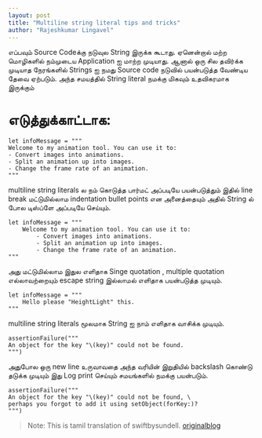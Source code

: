 ```yaml
---
layout: post
title: "Multiline string literal tips and tricks"
author: "Rajeshkumar Lingavel"
---
```



எப்பவும் Source  Codeக்கு நடுவுல String இருக்க கூடாது. ஏனென்றால் மற்ற மொழிகளில் நம்முடைய Application ஐ மாற்ற முடியாது. ஆனால் ஒரு சில தவிர்க்க முடியாத நேரங்களில்  Strings ஐ  நமது Source code நடுவில் பயன்படுத்த வேண்டிய தேவை ஏற்படும். அந்த சமயத்தில் String literal நமக்கு மிகவும் உதவிகரமாக இருக்கும்


# எடுத்துக்காட்டாக:
```
let infoMessage = """
Welcome to my animation tool. You can use it to:
- Convert images into animations.
- Split an animation up into images.
- Change the frame rate of an animation.
"""
```

multiline string literals ல நம் கொடுத்த பார்மட் அப்படியே பயன்படுத்தும் இதில் line break மட்டுமில்லாம indentation bullet points என அனைத்தையும் அதில் String ல்  போல டிஸ்ப்ளே அப்படியே செய்யும்.
```
let infoMessage = """
    Welcome to my animation tool. You can use it to:
        - Convert images into animations.
        - Split an animation up into images.
        - Change the frame rate of an animation.
"""
```

அது மட்டுமில்லாம இதுல எளிதாக Singe quotation , multiple quotation எல்லாவற்றையும் escape string  இல்லாமல் எளிதாக பயன்படுத்த முடியும்.

```
let infoMessage = """
    Hello please "HeightLight" this.
"""
```

multiline string literals மூலமாக String ஐ நாம் எளிதாக வாசிக்க முடியும்.

```
assertionFailure("""
An object for the key "\(key)" could not be found.
""")
```

அதுபோல ஒரு new line உருவாவதை அந்த வரியின் இறுதியில் backslash கொண்டு தடுக்க முடியும் இது Log print செய்யும் சமயங்களில் நமக்கு பயன்படும்.

```
assertionFailure("""
An object for the key "\(key)" could not be found, \
perhaps you forgot to add it using setObject(forKey:)?
""")
```


> Note: This is tamil translation of swiftbysundell. [originalblog](https://www.swiftbysundell.com/tips/multiline-string-literal-tips-and-tricks/)
 
